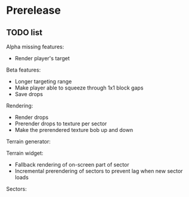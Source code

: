 # Prerelease

## TODO list
Alpha missing features:
* Render player's target

Beta features:
* Longer targeting range
* Make player able to squeeze through 1x1 block gaps
* Save drops

Rendering:
* Render drops
* Prerender drops to texture per sector
* Make the prerendered texture bob up and down

Terrain generator:

Terrain widget:
* Fallback rendering of on-screen part of sector
* Incremental prerendering of sectors to prevent lag when new sector loads

Sectors:
